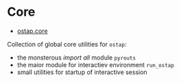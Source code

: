 # Core 

* [ostap.core](README.md)

Collection of global core utilities for `ostap`: 

  - the monsterous *import all*  module `pyrouts`   
  - the maior module for interactiev environment `run_ostap`
  - small utilities for startup of interactive session 

